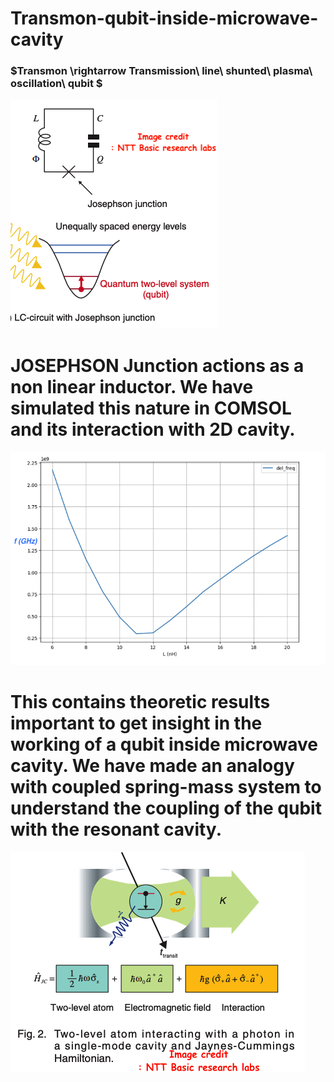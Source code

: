 # Transmon-qubit-inside-microwave-cavity
### $Transmon \rightarrow Transmission\ line\ shunted\ plasma\ oscillation\ qubit $
![alt text](https://github.com/108mk/transmon-qubit-inside-microwave-cavity/blob/c1d67262649348551e78f41779ce686f327a67da/demo_image_transmon/transmon%20qubit.png)
# JOSEPHSON Junction actions as a non linear inductor. We have simulated this nature in COMSOL and its interaction with 2D cavity.
![alt text](https://github.com/108mk/transmon-qubit-inside-microwave-cavity/blob/01832cd4f1f62d98da8c2add63f279caf4778e55/demo_image_transmon/non%20linear%20induction%20.png)
# This contains theoretic results important to get insight in the working of a qubit inside microwave cavity. We have made an analogy with coupled spring-mass system to understand the coupling of the qubit with the resonant cavity.
![alt text](https://github.com/108mk/transmon-qubit-inside-microwave-cavity/blob/01832cd4f1f62d98da8c2add63f279caf4778e55/demo_image_transmon/tansmon%20in%20cavity.png)
